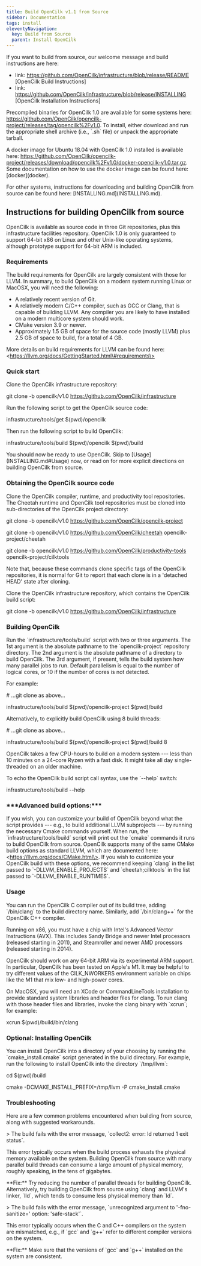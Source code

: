 ```yaml
---
title: Build OpenCilk v1.1 from Source
sidebar: Documentation
tags: install
eleventyNavigation:
  key: Build from Source
  parent: Install OpenCilk
---
```


If you want to build from source, our welcome message and build
instructions are here:

  - link: https://github.com/OpenCilk/infrastructure/blob/release/README
    \[OpenCilk Build Instructions\]
  - link:
    https://github.com/OpenCilk/infrastructure/blob/release/INSTALLING
    \[OpenCilk Installation Instructions\]

Precompiled binaries for OpenCilk 1.0 are available for some systems
here:
https://github.com/OpenCilk/opencilk-project/releases/tag/opencilk%2Fv1.0.
To install, either download and run the appropriate shell archive (i.e.,
\`.sh\` file) or unpack the appropriate tarball.

A docker image for Ubuntu 18.04 with OpenCilk 1.0 installed is available
here:
https://github.com/OpenCilk/opencilk-project/releases/download/opencilk%2Fv1.0/docker-opencilk-v1.0.tar.gz.
Some documentation on how to use the docker image can be found here:
\[docker\](docker).

For other systems, instructions for downloading and building OpenCilk
from source can be found here: \[INSTALLING.md\](INSTALLING.md).

## Instructions for building OpenCilk from source

OpenCilk is available as source code in three Git repositories, plus
this infrastructure facilities repository. OpenCilk 1.0 is only
guaranteed to support 64-bit x86 on Linux and other Unix-like operating
systems, although prototype support for 64-bit ARM is included.

### Requirements

The build requirements for OpenCilk are largely consistent with those
for LLVM. In summary, to build OpenCilk on a modern system running Linux
or MacOSX, you will need the following:

  - A relatively recent version of Git.
  - A relatively modern C/C++ compiler, such as GCC or Clang, that is
    capable of building LLVM. Any compiler you are likely to have
    installed on a modern multicore system should work.
  - CMake version 3.9 or newer.
  - Approximately 1.5 GB of space for the source code (mostly LLVM) plus
    2.5 GB of space to build, for a total of 4 GB.

More details on build requirements for LLVM can be found here:
\<https://llvm.org/docs/GettingStarted.html\#requirements\>

### Quick start

Clone the OpenCilk infrastructure repository:

git clone -b opencilk/v1.0 https://github.com/OpenCilk/infrastructure

Run the following script to get the OpenCilk source code:

infrastructure/tools/get $(pwd)/opencilk

Then run the following script to build OpenCilk:

infrastructure/tools/build $(pwd)/opencilk $(pwd)/build

You should now be ready to use OpenCilk. Skip to
\[Usage\](INSTALLING.md\#Usage) now, or read on for more explicit
directions on building OpenCilk from source.

### Obtaining the OpenCilk source code

Clone the OpenCilk compiler, runtime, and productivity tool
repositories. The Cheetah runtime and OpenCilk tool repositories must be
cloned into sub-directories of the OpenCilk project directory:

git clone -b opencilk/v1.0 https://github.com/OpenCilk/opencilk-project

git clone -b opencilk/v1.0 https://github.com/OpenCilk/cheetah
opencilk-project/cheetah

git clone -b opencilk/v1.0
https://github.com/OpenCilk/productivity-tools
opencilk-project/cilktools

Note that, because these commands clone specific tags of the OpenCilk
repositories, it is normal for Git to report that each clone is in a
'detached HEAD' state after cloning.

Clone the OpenCilk infrastructure repository, which contains the
OpenCilk build script:

git clone -b opencilk/v1.0 https://github.com/OpenCilk/infrastructure

### Building OpenCilk

Run the \`infrastructure/tools/build\` script with two or three
arguments. The 1st argument is the absolute pathname to the
\`opencilk-project\` repository directory. The 2nd argument is the
absolute pathname of a directory to build OpenCilk. The 3rd argument, if
present, tells the build system how many parallel jobs to run. Default
parallelism is equal to the number of logical cores, or 10 if the number
of cores is not detected.

For example:

\# ...git clone as above...

infrastructure/tools/build $(pwd)/opencilk-project $(pwd)/build

Alternatively, to explicitly build OpenCilk using 8 build threads:

\# ...git clone as above...

infrastructure/tools/build $(pwd)/opencilk-project $(pwd)/build 8

OpenCilk takes a few CPU-hours to build on a modern system --- less than
10 minutes on a 24-core Ryzen with a fast disk. It might take all day
single-threaded on an older machine.

To echo the OpenCilk build script call syntax, use the \`--help\`
switch:

infrastructure/tools/build --help

### \*\*\*Advanced build options:\*\*\* 

If you wish, you can customize your build of OpenCilk beyond what the
script provides --- e.g., to build additional LLVM subprojects --- by
running the necessary Cmake commands yourself. When run, the
\`infrastructure/tools/build\` script will print out the \`cmake\`
commands it runs to build OpenCilk from source. OpenCilk supports many
of the same CMake build options as standard LLVM, which are documented
here: \<https://llvm.org/docs/CMake.html\>. If you wish to customize
your OpenCilk build with these options, we recommend keeping \`clang\`
in the list passed to \`-DLLVM\_ENABLE\_PROJECTS\` and
\`cheetah;cilktools\` in the list passed to
\`-DLLVM\_ENABLE\_RUNTIMES\`.

### Usage

You can run the OpenCilk C compiler out of its build tree, adding
\`/bin/clang\` to the build directory name. Similarly, add
\`/bin/clang++\` for the OpenCilk C++ compiler.

Running on x86, you must have a chip with Intel's Advanced Vector
Instructions (AVX). This includes Sandy Bridge and newer Intel
processors (released starting in 2011), and Steamroller and newer AMD
processors (released starting in 2014).

OpenCilk should work on any 64-bit ARM via its experimental ARM support.
In particular, OpenCilk has been tested on Apple's M1. It may be helpful
to try different values of the CILK\_NWORKERS environment variable on
chips like the M1 that mix low- and high-power cores.

On MacOSX, you will need an XCode or CommandLineTools installation to
provide standard system libraries and header files for clang. To run
clang with those header files and libraries, invoke the clang binary
with \`xcrun\`; for example:

xcrun $(pwd)/build/bin/clang

### Optional: Installing OpenCilk

You can install OpenCilk into a directory of your choosing by running
the \`cmake\_install.cmake\` script generated in the build directory.
For example, run the following to install OpenCilk into the directory
\`/tmp/llvm\`:

cd $(pwd)/build

cmake -DCMAKE\_INSTALL\_PREFIX=/tmp/llvm -P cmake\_install.cmake

### Troubleshooting

Here are a few common problems encountered when building from source,
along with suggested workarounds.

\> The build fails with the error message, \`collect2: error: ld
returned 1 exit status\`.

This error typically occurs when the build process exhausts the physical
memory available on the system. Building OpenCilk from source with many
parallel build threads can consume a large amount of physical memory,
roughly speaking, in the tens of gigabytes.

\*\*Fix:\*\* Try reducing the number of parallel threads for building
OpenCilk. Alternatively, try building OpenCilk from source using
\`clang\` and LLVM's linker, \`lld\`, which tends to consume less
physical memory than \`ld\`.

\> The build fails with the error message, \`unrecognized argument to
'-fno-sanitize=' option: 'safe-stack'\`.

This error typically occurs when the C and C++ compilers on the system
are mismatched, e.g., if \`gcc\` and \`g++\` refer to different compiler
versions on the system.

\*\*Fix:\*\* Make sure that the versions of \`gcc\` and \`g++\`
installed on the system are consistent.
